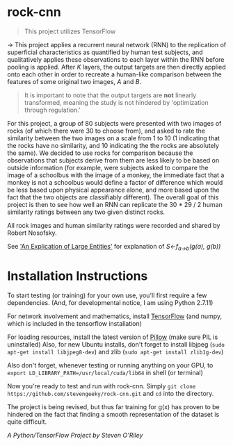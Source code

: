 # rock-cnn

> This project utilizes TensorFlow

&rarr; This project applies a recurrent neural network (RNN) to the replication of superficial characteristics as quantified by human test subjects, and qualitatively applies these observations to each layer within the RNN before pooling is applied. After _K_ layers, the output targets are then directly applied onto each other in order to recreate a human-like comparison between the features of some original two images, _A_ and _B_.

> It is important to note that the output targets are **not** linearly transformed, meaning the study is not hindered by 'optimization through regulation.'

For this project, a group of 80 subjects were presented with two images of rocks (of which there were 30 to choose from), and asked to rate the similarity between the two images on a scale from 1 to 10 (1 indicating that the rocks have no similarity, and 10 indicating the the rocks are absolutely the same). We decided to use rocks for comparison because the observations that subjects derive from them are less likely to be based on outside information (for example, were subjects asked to compare the image of a schoolbus with the image of a monkey, the immediate fact that a monkey is not a schoolbus would define a factor of difference which would be less based upon physical appearance alone, and more based upon the fact that the two objects are classifiably different). The overall goal of this project is then to see how well an RNN can replicate the 30 * 29 / 2 human similarity ratings between any two given distinct rocks.

All rock images and human similarity ratings were recorded and shared by Robert Nosofsky.

See ['An Explication of Large Entities'](https://docs.google.com/document/d/1WpAlT9FFR2_7rEWqicd9v34EIlS_dnuNM8uViNFMGII/edit?usp=sharing) for explanation of _S&larr;f<sub>a&rarr;b</sub>(g(a), g(b))_

# Installation Instructions
To start testing (or training) for your own use, you'll first require a few dependencies.  (And, for developmental notice, I am using Python 2.7.11)

For network involvement and mathematics, install [TensorFlow](https://www.tensorflow.org/versions/r0.9/get_started/os_setup.html#pip-installation) (and numpy, which is included in the tensorflow installation)

For loading resources, install the latest version of [Pillow](https://pypi.python.org/pypi/Pillow) (make sure PIL is uninstalled)
Also, for new Ubuntu installs, don't forget to install libjpeg (`sudo apt-get install libjpeg8-dev`) and zlib (`sudo apt-get install zlib1g-dev`)

Also don't forget, whenever testing or running anything on your GPU, to `export LD_LIBRARY_PATH=/usr/local/cuda/lib64` in shell (or terminal)

Now you're ready to test and run with rock-cnn.
Simply `git clone https://github.com/stevengeeky/rock-cnn.git` and `cd` into the directory.

The project is being revised, but thus far training for g(x) has proven to be hindered on the fact that finding a smooth representation of the dataset is quite difficult.

*A Python/TensorFlow Project by Steven O'Riley*
